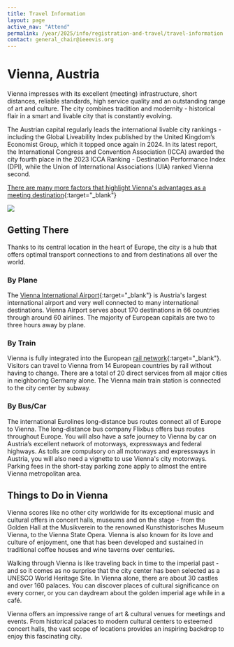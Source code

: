 ```yaml
---
title: Travel Information
layout: page
active_nav: "Attend"
permalink: /year/2025/info/registration-and-travel/travel-information
contact: general_chair@ieeevis.org
---
```


# Vienna, Austria

Vienna impresses with its excellent (meeting) infrastructure, short distances, reliable standards, high service quality and an outstanding range of art and culture. The city combines tradition and modernity - historical flair in a smart and livable city that is constantly evolving.

The Austrian capital regularly leads the international livable city rankings - including the Global Liveability Index published by the United Kingdom’s Economist Group, which it topped once again in 2024. In its latest report, the International Congress and Convention Association (ICCA) awarded the city fourth place in the 2023 ICCA Ranking - Destination Performance Index (DPI), while the Union of International Associations (UIA) ranked Vienna second.  

[There are many more factors that highlight Vienna's advantages as a meeting destination](https://meeting.vienna.info/en/why-vienna/good-reasons-for-vienna){:target="_blank"}

<p>
  <img src="/year/2025/assets/photos/vienna.png" />
</p>

## Getting There

Thanks to its central location in the heart of Europe, the city is a hub that offers optimal transport connections to and from destinations all over the world.

### By Plane

The [Vienna International Airport](https://www.viennaairport.com/en/passengers){:target="_blank"} is Austria's largest international airport and very well connected to many international destinations. Vienna Airport serves about 170 destinations in 66 countries through around 60 airlines. The majority of European capitals are two to three hours away by plane.

### By Train

Vienna is fully integrated into the European [rail network](https://www.oebb.at/en/){:target="_blank"}. Visitors can travel to Vienna from 14 European countries by rail without having to change. There are a total of 20 direct services from all major cities in neighboring Germany alone. The Vienna main train station is connected to the city center by subway.

### By Bus/Car

The international Eurolines long-distance bus routes connect all of Europe to Vienna. The long-distance bus company Flixbus offers bus routes throughout Europe. You will also have a safe journey to Vienna by car on Austria’s excellent network of motorways, expressways and federal highways. As tolls are compulsory on all motorways and expressways in Austria, you will also need a vignette to use Vienna's city motorways. Parking fees in the short-stay parking zone apply to almost the entire Vienna metropolitan area.


## Things to Do in Vienna

Vienna scores like no other city worldwide for its exceptional music and cultural offers in concert halls, museums and on the stage - from the Golden Hall at the Musikverein to the renowned Kunsthistorisches Museum Vienna, to the Vienna State Opera. Vienna is also known for its love and culture of enjoyment, one that has been developed and sustained in traditional coffee houses and wine taverns over centuries.

Walking through Vienna is like traveling back in time to the imperial past - and so it comes as no surprise that the city center has been selected as a UNESCO World Heritage Site. In Vienna alone, there are about 30 castles and over 160 palaces. You can discover places of cultural significance on every corner, or you can daydream about the golden imperial age while in a café.

Vienna offers an impressive range of art & cultural venues for meetings and events. From historical palaces to modern cultural centers to esteemed concert halls, the vast scope of locations provides an inspiring backdrop to enjoy this fascinating city.
